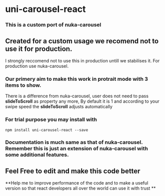 # uni-carousel-react

### This is a custom port of nuka-carousel

## Created for a custom usage we recomend not to use it for production.  
I strongly reccomend not to use this in production untill we stabilises it. For production use nuka-carousel.

### Our primery aim to make this work in protrait mode with 3 items to show.
There is a difference from nuka-carousel, user does not need to pass **slideToScroll** as property any more, By default it is 1 and according to your swipe speed the **slideToScroll** adjusts automatically

### For trial purpose you may install with

```
npm install uni-carousel-react --save
```

### Documentation is much same as that of **nuka-carousel**. Remember this is just an extension of **nuka-carousel** with some additional features.

## **Feel Free to edit and make this code better**
**Help me to improve performance of the code and to make a useful version so that react developers all over the world can use it with trust  **





